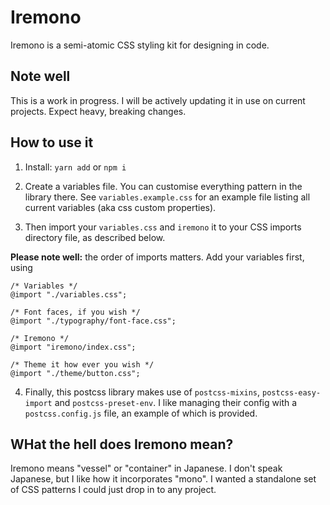 # Iremono

Iremono is a semi-atomic CSS styling kit for designing in code.

## Note well

This is a work in progress. I will be actively updating it in use on current projects. Expect heavy, breaking changes.

## How to use it

1. Install: `yarn add` or `npm i`

2. Create a variables file. You can customise everything pattern in the library there. See `variables.example.css` for an example file listing all current variables (aka css custom properties).

3. Then import your `variables.css` and `iremono` it to your CSS imports directory file, as described below.

**Please note well:** the order of imports matters. Add your variables first, using

```
/* Variables */
@import "./variables.css";

/* Font faces, if you wish */
@import "./typography/font-face.css";

/* Iremono */
@import "iremono/index.css";

/* Theme it how ever you wish */
@import "./theme/button.css";
```

4. Finally, this postcss library makes use of `postcss-mixins`, `postcss-easy-import` and `postcss-preset-env`. I like managing their config with a `postcss.config.js` file, an example of which is provided.

## WHat the hell does Iremono mean?

Iremono means "vessel" or "container" in Japanese. I don't speak Japanese, but I like how it incorporates "mono". I wanted a standalone set of CSS patterns I could just drop in to any project.
